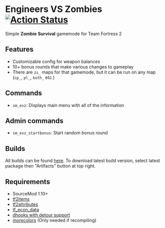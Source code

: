 # Engineers VS Zombies [![Action Status](https://github.com/Jugheadbomb/engiesVSzombies/workflows/Package/badge.svg)](https://github.com/Jugheadbomb/engiesVSzombies/actions?query=workflow%3APackage+branch%3Amaster)

Simple **Zombie Survival** gamemode	for Team Fortress 2

## Features
- Customizable config for weapon balances
- 10+ bonus rounds that make various changes to gameplay
- There are `zs_` maps for that gamemode, but it can be run on any map (`cp_`, `pl_`, `koth_` etc.)

## Commands
- `sm_evz`: Displays main menu with all of the information

## Admin commands
- `sm_evz_startbonus`: Start random bonus round

## Builds
All builds can be found [here](https://github.com/Jugheadbomb/engiesVSzombies/actions?query=workflow%3APackage+branch%3Amaster).
To download latest build version, select latest package then "Artifacts" button at top right.

## Requirements
- SourceMod 1.10+
- [tf2items](https://forums.alliedmods.net/showthread.php?p=1050170)
- [tf2attributes](https://forums.alliedmods.net/showthread.php?t=210221)
- [tf_econ_data](https://forums.alliedmods.net/showthread.php?t=315011)
- [dhooks with detour support](https://forums.alliedmods.net/showpost.php?p=2588686&postcount=589)
- [morecolors](https://forums.alliedmods.net/showthread.php?t=185016) (Only needed if recompiling)